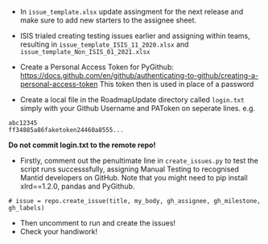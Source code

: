 - In `issue_template.xlsx` update assingment for the next release and make sure to add new starters to the assignee sheet.
- ISIS trialed creating testing issues earlier and assigning within teams, resulting in `issue_template_ISIS_11_2020.xlsx` and `issue_template_Non_ISIS_01_2021.xlsx`

- Create a Personal Access Token for PyGithub: https://docs.github.com/en/github/authenticating-to-github/creating-a-personal-access-token This token then is used in place of a password
- Create a local file in the RoadmapUpdate directory called `login.txt` simply with your Github 
Username and PAToken on seperate lines. e.g.
```
abc12345
ff34885a86faketoken24460a8555...
```
 **Do not commit login.txt to the remote repo!**

- Firstly, comment out the penultimate line in `create_issues.py` to test the script runs successsfully, assigning Manual Testing to recognised Mantid developers on GitHub. Note that you might need to pip install xlrd==1.2.0, pandas and PyGithub.
```
# issue = repo.create_issue(title, my_body, gh_assignee, gh_milestone, gh_labels)
```

- Then uncomment to run and create the issues!
- Check your handiwork!
